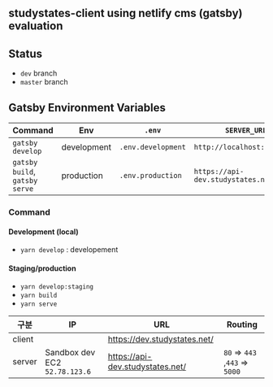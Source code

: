 ## studystates-client using netlify cms (gatsby) evaluation

## Status

- `dev` branch
- `master` branch

## Gatsby Environment Variables

| Command                        | Env         | `.env`             | `SERVER_URL`                            |
| ------------------------------ | ----------- | ------------------ | --------------------------------------- |
| `gatsby develop`               | development | `.env.development` | `http://localhost:5000`                 |
| `gatsby build`, `gatsby serve` | production  | `.env.production`  | `https://api-dev.studystates.net/:9000` |

### Command

#### Development (local)

- `yarn develop` : developement

#### Staging/production

- `yarn develop:staging`
- `yarn build`
- `yarn serve`

| 구분     | IP                            | URL                              | Routing                        |
| ------ | ----------------------------- | -------------------------------- | ------------------------------ |
| client |                               | https://dev.studystates.net/     |                                |
| server | Sandbox dev EC2 `52.78.123.6` | https://api-dev.studystates.net/ | `80` => `443` ,`443` => `5000` |
